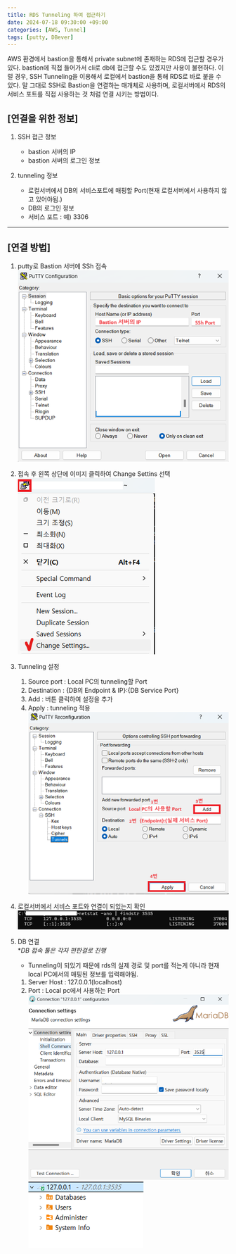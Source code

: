```yaml
---
title: RDS Tunneling 하여 접근하기
date: 2024-07-18 09:30:00 +09:00
categories: [AWS, Tunnel]
tags: [putty, DBever]
---
```


AWS 환경에서 bastion을 통해서 private subnet에 존재하는 RDS에 접근할 경우가 있다.
bastion에 직접 들어가서 cli로 db에 접근할 수도 있겠지만 사용이 불현하다.
이럴 경우, SSH Tunneling을 이용해서 로컬에서 bastion을 통해 RDS로 바로 붙을 수 있다.
말 그대로 SSH로 Bastion을 연결하는 매개체로 사용하며, 로컬서버에서 RDS의 서비스 포트를 직접 사용하는 것 처럼 연결 시키는 방법이다.

## [연결을 위한 정보]

1. SSH 접근 정보

   - bastion 서버의 IP
   - bastion 서버의 로그인 정보

2. tunneling 정보
   - 로컬서버에서 DB의 서비스포트에 매핑할 Port(현재 로컬서버에서 사용하지 않고 있어야됨.)
   - DB의 로그인 정보
   - 서비스 포트 : 예) 3306

---

## [연결 방법]

1. putty로 Bastion 서버에 SSh 접속
   ![putty_ssh](../assets/img/RDS_Tunneling/putty%20ssh.png)
2. 접속 후 왼쪽 상단에 이미지 클릭하여 Change Settins 선택
   ![putty_tunneling](../assets/img/RDS_Tunneling/putty%20tunneling.png)
3. Tunneling 설정
   1. Source port : Local PC의 tunneling할 Port
   2. Destination : {DB의 Endpoint & IP}:{DB Service Port}
   3. Add : 버튼 클릭하여 설정을 추가
   4. Apply : tunneling 적용  
      ![putty_tunneling2](../assets/img/RDS_Tunneling/putty%20tunneling2.png)
4. 로컬서버에서 서비스 포트와 연결이 되있는지 확인  
   ![check_tunneling](../assets/img/RDS_Tunneling/tunneling%20연결%20확인.png)

5. DB 연결  
   \*_DB 접속 툴은 각자 편한걸로 진행_
   - Tunneling이 되있기 때문에 rds의 실제 경로 및 port를 적는게 아니라 현재 local PC에서의 매핑된 정보를 입력해야됨.
   1. Server Host : 127.0.0.1(localhost)
   2. Port : Local pc에서 사용하는 Port
      ![rds 접근1](../assets/img/RDS_Tunneling/rds%20접근1.png)
      ![rds 접근1](../assets/img/RDS_Tunneling/rds%20접근2.png)
